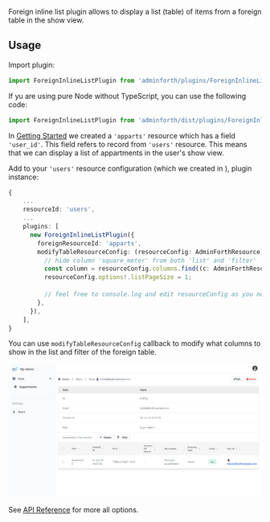 
Foreign inline list plugin allows to display a list (table) of items from a foreign table in the show view.

## Usage


Import plugin:

```ts
import ForeignInlineListPlugin from 'adminforth/plugins/ForeignInlineListPlugin';
```
If yu are using pure Node without TypeScript, you can use the following code:

```js
import ForeignInlineListPlugin from 'adminforth/dist/plugins/ForeignInlineListPlugin/index.js';
```

In [Getting Started](<../Getting Started.md>) we created a `'apparts'` resource which has a field `'user_id'`.
This field refers to record from `'users'` resource. This means that we can display a list of appartments in the user's show view.

Add to your `'users'` resource configuration (which we created in ), plugin instance:


```ts
{ 
    ...
    resourceId: 'users',
    ...
    plugins: [
      new ForeignInlineListPlugin({
        foreignResourceId: 'apparts',
        modifyTableResourceConfig: (resourceConfig: AdminForthResource) => {
          // hide column 'square_meter' from both 'list' and 'filter'
          const column = resourceConfig.columns.find((c: AdminForthResourceColumn) => c.name === 'square_meter')!.showIn = [];
          resourceConfig.options!.listPageSize = 1;

          // feel free to console.log and edit resourceConfig as you need
        },
      }),
    ],
}
```

You can use `modifyTableResourceConfig` callback to modify what columns to show in the list and filter of the foreign table.

![alt text](localhost_3500_resource_users_show_maf3gn.png)

See [API Reference](/docs/api/plugins/ForeignInlineListPlugin/types/type-aliases/PluginOptions) for more all options.